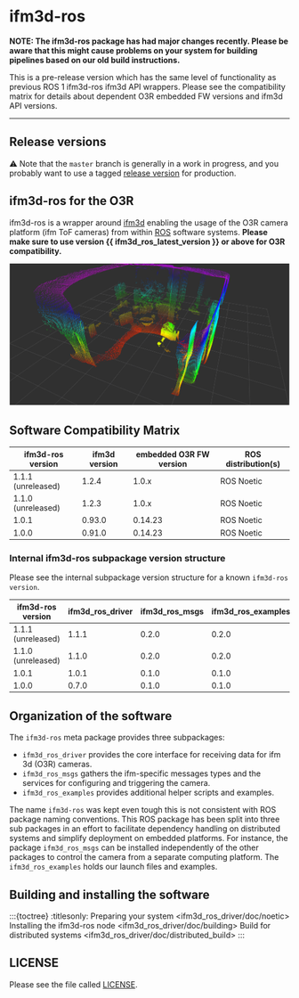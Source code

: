 # ifm3d-ros


**NOTE: The ifm3d-ros package has had major changes recently. Please be aware that this might cause problems on your system for building pipelines based on our old build instructions.**

This is a pre-release version which has the same level of functionality as previous ROS 1 ifm3d-ros ifm3d API wrappers.
Please see the compatibility matrix for details about dependent O3R embedded FW versions and ifm3d API versions.

----

## Release versions

:warning: Note that the `master` branch is generally in a work in progress, and you probably want to use a tagged [release version](https://github.com/ifm/ifm3d-ros/releases) for production.

## ifm3d-ros for the O3R

ifm3d-ros is a wrapper around [ifm3d](ifm3d/doc/sphinx/content/README:ifm3d%20Overview) enabling the usage of the O3R camera platform (ifm ToF cameras) from within [ROS](http://ros.org) software systems.
**Please make sure to use version {{ ifm3d_ros_latest_version }} or above for O3R compatibility.**

![rviz1](ifm3d_ros_driver/doc/figures/O3R_merged_point_cloud.png)

## Software Compatibility Matrix

| **ifm3d-ros version** | **ifm3d version** | **embedded O3R FW version** | **ROS distribution(s)** |
| --------------------- | ----------------- | --------------------------- | ----------------------- |
| 1.1.1 (unreleased)    | 1.2.4             | 1.0.x                       | ROS Noetic              |
| 1.1.0 (unreleased)    | 1.2.3             | 1.0.x                       | ROS Noetic              |
| 1.0.1                 | 0.93.0            | 0.14.23                     | ROS Noetic              |
| 1.0.0                 | 0.91.0            | 0.14.23                     | ROS Noetic              |


### Internal ifm3d-ros subpackage version structure
Please see the internal subpackage version structure for a known `ifm3d-ros version`.

| **ifm3d-ros version** | **ifm3d_ros_driver** | **ifm3d_ros_msgs** | **ifm3d_ros_examples** |
| --------------------- | -------------------- | ------------------ | ---------------------- |
| 1.1.1 (unreleased)    | 1.1.1                | 0.2.0              | 0.2.0                  |
| 1.1.0 (unreleased)    | 1.1.0                | 0.2.0              | 0.2.0                  |
| 1.0.1                 | 1.0.1                | 0.1.0              | 0.1.0                  |
| 1.0.0                 | 0.7.0                | 0.1.0              | 0.1.0                  |


## Organization of the software

The `ifm3d-ros` meta package provides three subpackages:
- `ifm3d_ros_driver` provides the core interface for receiving data for ifm 3d (O3R) cameras.
- `ifm3d_ros_msgs` gathers the ifm-specific messages types and the services for configuring and triggering the camera.
- `ifm3d_ros_examples` provides additional helper scripts and examples.

The name `ifm3d-ros`  was kept even tough this is not consistent with ROS package naming conventions.
This ROS package has been split into three sub packages in an effort to facilitate dependency handling on distributed systems and simplify deployment on embedded platforms. For instance, the package `ifm3d_ros_msgs` can be installed independently of the other packages to control the camera from a separate computing platform. The `ifm3d_ros_examples` holds our launch files and examples.

## Building and installing the software
:::{toctree}
:titlesonly:
Preparing your system <ifm3d_ros_driver/doc/noetic>
Installing the ifm3d-ros node <ifm3d_ros_driver/doc/building>
Build for distributed systems <ifm3d_ros_driver/doc/distributed_build>
:::
## LICENSE
Please see the file called [LICENSE](LICENSE).
